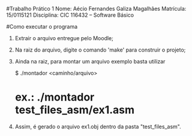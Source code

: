 #Trabalho Prático 1
Nome: Aécio Fernandes Galiza Magalhães
Matrícula: 15/0115121
Disciplina: CIC 116432 – Software Básico

#Como executar o programa
1) Extrair o arquivo entregue pelo Moodle;
2) Na raiz do arquivo, digite o comando 'make' para construir o projeto;
3) Ainda na raiz, para montar um arquivo exemplo basta utilizar 
   
    $ ./montador <caminho/arquivo>
    # ex.: ./montador test_files_asm/ex1.asm

4) Assim, é gerado o arquivo ex1.obj dentro da pasta "test_files_asm".
